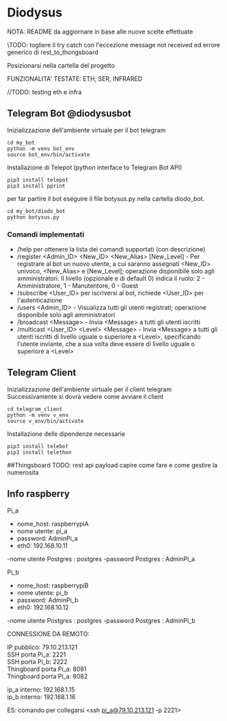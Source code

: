 # Diodysus
NOTA: README da aggiornare in base alle nuove scelte effettuate 

 \\TODO: togliere il try catch con l'eccezione message not received ed errore generico di rest_to_thongsboard
 

Posizionarsi nella cartella del progetto

FUNZIONALITA' TESTATE: ETH, SER, INFRARED 

//TODO: testing eth e infra 

## Telegram Bot @diodysusbot
Inizializzazione dell'ambiente virtuale per il bot telegram
```
cd my_bot
python -m venv bot_env
source bot_env/bin/activate
```
Installazione di Telepot (python interface to Telegram Bot API)
```
pip3 install telepot
pip3 install pprint
```
per far partire il bot eseguire il file botysus.py nella cartella diodo_bot.
```
cd my_bot/diodo_bot
python botysus.py
```
### Comandi implementati
- /help per ottenere la lista dei comandi supportati (con descrizione)
- /register <Admin_ID> <New_ID> <New_Alias> [New_Level] - Per registrare al bot un nuovo utente, a cui saranno assegnati <New_ID> univoco, <New_Alias> e [New_Level]; operazione disponibile solo agli amministratori. Il livello (opzionale e di default 0) indica il ruolo: 2 - Amministratore, 1 - Manutentore, 0 - Guest
- /subscribe <User_ID> per iscriversi al bot, richiede <User_ID> per l'autenticazione
- /users <Admin_ID> - Visualizza tutti gli utenti registrati; operazione disponibile solo agli amministratori
- /broadcast <Message\> - Invia <Message\> a tutti gli utenti iscritti
- /multicast <User_ID> <Level\> <Message\> - Invia <Message\> a tutti gli utenti iscritti di livello uguale o superiore a <Level\>, specificando l'utente inviante, che a sua volta deve essere di livello uguale o superiore a <Level\>

## Telegram Client 
Inizializzazione dell'ambiente virtuale per il client telegram
Successivamente si dovrà vedere come avviare il client
```
cd telegram_client
python -m venv v_env
source v_env/bin/activate
```
Installazione delle dipendenze necessarie 
```
pip3 install telebot
pip3 install telethon
```
##Thingsboard
TODO: rest api payload capire come fare e come gestire la numerosita 


## Info raspberry

Pi_a
- nome_host: raspberrypiA
- nome utente: pi_a
- password: AdminPi_a
- eth0: 192.168.10.11


-nome utente Postgres : postgres
-password Postgres : AdminPi_a

Pi_b
- nome_host: raspberrypiB
- nome utente: pi_b
- password: AdminPi_b
- eth0: 192.168.10.12

-nome utente Postgres : postgres
-password Postgres : AdminPi_b


CONNESSIONE DA REMOTO:

IP pubblico: 79.10.213.121  
SSH porta Pi_a: 2221  
SSH porta Pi_b: 2222   
Thingboard porta Pi_a: 8081  
Thingboard porta Pi_a: 8082  


ip_a interno: 192.168.1.15   
ip_b interno: 192.168.1.16  

ES: comando per collegarsi <ssh pi_a@79.10.213.121 -p 2221>


